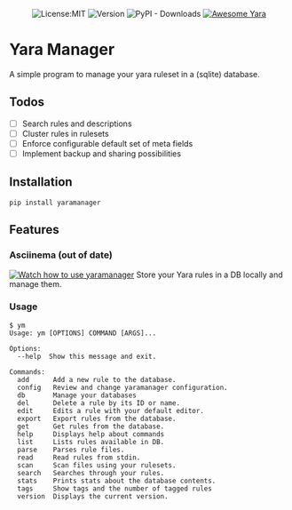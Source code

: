 <center>

![License:MIT](https://img.shields.io/github/license/3c7/yaramanager?style=flat-square&color=blue) 
![Version](https://img.shields.io/pypi/v/yaramanager?style=flat-square&color=blue)
![PyPI - Downloads](https://img.shields.io/pypi/dm/yaramanager?color=blue&style=flat-square)
[![Awesome Yara](https://img.shields.io/static/v1?label=awesome&message=yara&style=flat-square&color=ff69b4&logo=awesome-lists)](https://github.com/InQuest/awesome-yara)

</center>

# Yara Manager
A simple program to manage your yara ruleset in a (sqlite) database.

## Todos
- [ ] Search rules and descriptions
- [ ] Cluster rules in rulesets
- [ ] Enforce configurable default set of meta fields
- [ ] Implement backup and sharing possibilities

## Installation
```shell
pip install yaramanager
```

## Features
### Asciinema (out of date)
[![Watch how to use yaramanager](https://asciinema.org/a/HJJoaGaZIdWIFPG8h5AE5kUer.svg)](https://asciinema.org/a/HJJoaGaZIdWIFPG8h5AE5kUer)
Store your Yara rules in a DB locally and manage them.

### Usage
```
$ ym
Usage: ym [OPTIONS] COMMAND [ARGS]...

Options:
  --help  Show this message and exit.

Commands:
  add      Add a new rule to the database.
  config   Review and change yaramanager configuration.
  db       Manage your databases
  del      Delete a rule by its ID or name.
  edit     Edits a rule with your default editor.
  export   Export rules from the database.
  get      Get rules from the database.
  help     Displays help about commands
  list     Lists rules available in DB.
  parse    Parses rule files.
  read     Read rules from stdin.
  scan     Scan files using your rulesets.
  search   Searches through your rules.
  stats    Prints stats about the database contents.
  tags     Show tags and the number of tagged rules
  version  Displays the current version.   
```
